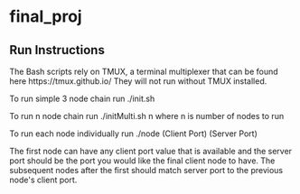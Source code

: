 # final_proj

<h2>Run Instructions</h2>
<p>The Bash scripts rely on TMUX, a terminal multiplexer that can be found here
https://tmux.github.io/ They will not run without TMUX installed.</p>
<p>To run simple 3 node chain run ./init.sh</p>
<p>To run n node chain run ./initMulti.sh n where n is number of nodes to run</p>
<p>To run each node individually run ./node (Client Port) (Server Port)</p>
<p>The first node can have any client port value that is available and the server port should be the port you would like the final client node to have. The subsequent nodes
after the first should match server port to the previous node's client port.</p>
